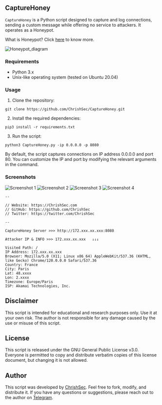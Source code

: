 ## CaptureHoney

`CaptureHoney` is a Python script designed to capture and log connections, sending a custom message while offering no service to attackers. It operates as a Honeypot.

What is Honeypot? Click [here](https://en.wikipedia.org/wiki/Honeypot_(computing)) to know more.

![Honeypot_diagram](https://upload.wikimedia.org/wikipedia/commons/7/76/Honeypot_diagram.jpg)

### Requirements
- Python 3.x
- Unix-like operating system (tested on Ubuntu 20.04)

### Usage

1. Clone the repository:

```git clone https://github.com/ChrishSec/CaptureHoney.git```

2. Install the required dependencies:

```pip3 install -r requirements.txt```

3. Run the script:

```python3 CaptureHoney.py -ip 0.0.0.0 -p 8080```

By default, the script captures connections on IP address 0.0.0.0 and port 80. You can customize the IP and port by modifying the relevant arguments in the command.

### Screenshots

![Screenshot 1](screenshots/screenshot_1.png)
![Screenshot 2](screenshots/screenshot_2.png)
![Screenshot 3](screenshots/screenshot_3.png)
![Screenshot 4](screenshots/screenshot_4.png)

```
--

// Website: https://ChrishSec.com
// GitHub: https://github.com/ChrishSec
// Twitter: https://twitter.com/ChrishSec

--

CaptureHoney Server >>> http://172.xxx.xx.xxx:8080

Attacker IP & INFO >>> 172.xxx.xx.xxx   ↓↓↓ 

Visited Path: /
IP Address: 172.xxx.xx.xxx
Browser: Mozilla/5.0 (X11; Linux x86_64) AppleWebKit/537.36 (KHTML, like Gecko) Chrome/120.0.0.0 Safari/537.36
Country: France
City: Paris
Lat: 48.xxxx
Lon: 2.xxxx
Timezone: Europe/Paris
ISP: Akamai Technologies, Inc.
```

## Disclaimer

This script is intended for educational and research purposes only. Use it at your own risk. The author is not responsible for any damage caused by the use or misuse of this script.

## License

This script is released under the GNU General Public License v3.0. Everyone is permitted to copy and distribute verbatim copies of this license document, but changing it is not allowed.

## Author

This script was developed by [ChrishSec](https://github.com/ChrishSec). Feel free to fork, modify, and distribute it. If you have any questions or suggestions, please reach out to the author on [Telegram](https://t.me/ChrishSec).
